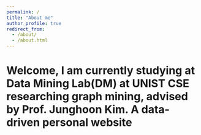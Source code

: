 ```yaml
---
permalink: /
title: "About me"
author_profile: true
redirect_from: 
  - /about/
  - /about.html
---
```


Welcome, I am currently studying at Data Mining Lab(DM) at UNIST CSE researching graph mining, advised by Prof. Junghoon Kim.
A data-driven personal website
======


